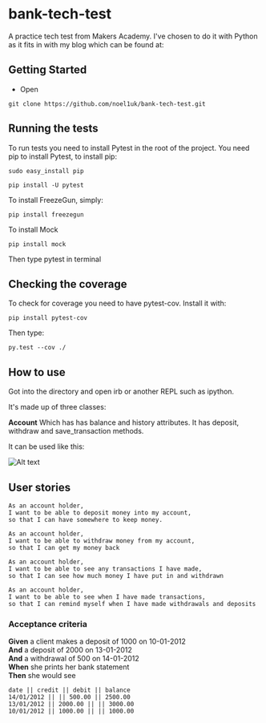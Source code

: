 # bank-tech-test

A practice tech test from Makers Academy. I've chosen to do it with Python as
it fits in with my blog which can be found at:

## Getting Started

* Open

```
git clone https://github.com/noel1uk/bank-tech-test.git
```

## Running the tests
To run tests you need to install Pytest in the root of the project. You need pip to install Pytest, to install pip:

```
sudo easy_install pip
```

```
pip install -U pytest
```

To install FreezeGun, simply:
```
pip install freezegun
```

To install Mock

```
pip install mock
```

Then type pytest in terminal


## Checking the coverage


To check for coverage you need to have pytest-cov. Install it with:

```
pip install pytest-cov

```
Then type:

```
py.test --cov ./
```

## How to use

Got into the directory and open irb or another REPL such as ipython.

It's made up of three classes:

__Account__
Which has has balance and history attributes.
It has deposit, withdraw and save_transaction methods.

It can be used like this:

![Alt text](https://raw.githubusercontent.com/noel1uk/bank-tech-test/757dbd830d8e7938f010d3b900fcba799d0f668c/images/account.png?raw=true "Optional Title")


## User stories

```
As an account holder,
I want to be able to deposit money into my account,
so that I can have somewhere to keep money.
```

```
As an account holder,
I want to be able to withdraw money from my account,
so that I can get my money back
```

```
As an account holder,
I want to be able to see any transactions I have made,
so that I can see how much money I have put in and withdrawn
```

```
As an account holder,
I want to be able to see when I have made transactions,
so that I can remind myself when I have made withdrawals and deposits
```

### Acceptance criteria

**Given** a client makes a deposit of 1000 on 10-01-2012  
**And** a deposit of 2000 on 13-01-2012  
**And** a withdrawal of 500 on 14-01-2012  
**When** she prints her bank statement  
**Then** she would see

```
date || credit || debit || balance
14/01/2012 || || 500.00 || 2500.00
13/01/2012 || 2000.00 || || 3000.00
10/01/2012 || 1000.00 || || 1000.00
```
